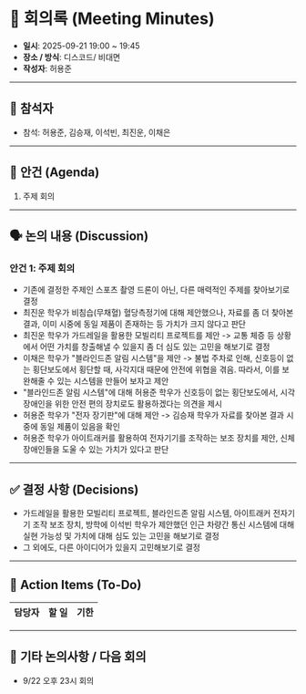 # 📝 회의록 (Meeting Minutes)

- **일시**: 2025-09-21 19:00 ~ 19:45
- **장소 / 방식**: 디스코드/ 비대면
- **작성자**: 허용준

---

## 👥 참석자
- 참석: 허용준, 김승재, 이석빈, 최진운, 이채은

---

## 📌 안건 (Agenda)
1. 주제 회의

---

## 🗣️ 논의 내용 (Discussion)
### 안건 1: 주제 회의
- 기존에 결정한 주제인 스포츠 촬영 드론이 아닌, 다른 매력적인 주제를 찾아보기로 결정
- 최진운 학우가 비침습(무채혈) 혈당측정기에 대해 제안했으나, 자료를 좀 더 찾아본 결과, 이미 시중에 동일 제품이 존재하는 등 가치가 크지 않다고 판단
- 최진운 학우가 가드레일을 활용한 모빌리티 프로젝트를 제안 -> 교통 체증 등 상황에서 어떤 가치를 창출해낼 수 있을지 좀 더 심도 있는 고민을 해보기로 결정
- 이채은 학우가 "블라인드존 알림 시스템"을 제안 -> 불법 주차로 인해, 신호등이 없는 횡단보도에서 횡단할 때, 사각지대 때문에 안전에 위협을 겪음. 따라서, 이를 보완해줄 수 있는 시스템을 만들어 보자고 제안
- "블라인드존 알림 시스템"에 대해 허용준 학우가 신호등이 없는 횡단보도에서, 시각장애인을 위한 안전 편의 장치로도 활용하겠다는 의견을 제시
- 허용준 학우가 "전자 장기판"에 대해 제안 -> 김승재 학우가 자료를 찾아본 결과 시중에 동일 제품이 있음을 확인
- 허용준 학우가 아이트래커를 활용하여 전자기기를 조작하는 보조 장치를 제안, 신체 장애인들을 도울 수 있는 가치가 있다고 판단


---

## ✅ 결정 사항 (Decisions)
- 가드레일을 활용한 모빌리티 프로젝트, 블라인드존 알림 시스템, 아이트래커 전자기기 조작 보조 장치, 방학에 이석빈 학우가 제안했던 인근 차량간 통신 시스템에 대해 실현 가능성 및 가치에 대해 심도 있는 고민을 해보기로 결정
- 그 외에도, 다른 아이디어가 있을지 고민해보기로 결정

---

## 🚀 Action Items (To-Do)
| 담당자 | 할 일 | 기한 |
|--------|--------|------|


---

## 📌 기타 논의사항 / 다음 회의
- 9/22 오후 23시 회의
